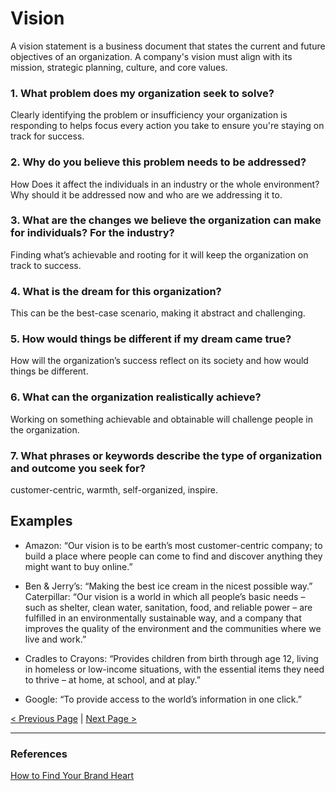 ﻿# Vision

A vision statement is a business document that states the current and future objectives of an organization. A company's vision must align with its mission, strategic planning, culture, and core values.

### 1. What problem does my organization seek to solve?

Clearly identifying the problem or insufficiency your organization is responding to helps focus every action you take to ensure you're staying on track for success.

### 2. Why do you believe this problem needs to be addressed?

How Does it affect the individuals in an industry or the whole environment? Why should it be addressed now and who are we addressing it to.

### 3. What are the changes we believe the organization can make for individuals? For the industry?

Finding what’s achievable and rooting for it will keep the organization on track to success.

### 4. What is the dream for this organization?

This can be the best-case scenario, making it abstract and challenging.

### 5. How would things be different if my dream came true?

How will the organization’s success reflect on its society and how would things be different.

### 6. What can the organization realistically achieve?

Working on something achievable and obtainable will challenge people in the organization.

### 7. What phrases or keywords describe the type of organization and outcome you seek for?

customer-centric, warmth, self-organized, inspire.

## Examples

- Amazon: “Our vision is to be earth’s most customer-centric company; to build a place where people can come to find and discover anything they might want to buy online.”

* Ben & Jerry’s: “Making the best ice cream in the nicest possible way.”
  Caterpillar: “Our vision is a world in which all people’s basic needs – such as shelter, clean water, sanitation, food, and reliable power – are fulfilled in an environmentally sustainable way, and a company that improves the quality of the environment and the communities where we live and work.”

- Cradles to Crayons: “Provides children from birth through age 12, living in homeless or low-income situations, with the essential items they need to thrive – at home, at school, and at play.”

- Google: “To provide access to the world’s information in one click.”

[< Previous Page](./03.purpose.md)
|
[Next Page >](./05.mission.md)

<hr/>

### References

[How to Find Your Brand Heart](https://www.columnfivemedia.com/how-to-find-brand-heart/)
